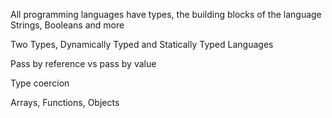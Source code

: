 All programming languages have types, the building blocks of the language
Strings, Booleans and more

Two Types, 
    Dynamically Typed
  and 
    Statically Typed
Languages

Pass by reference vs pass by value

Type coercion

Arrays, Functions, Objects